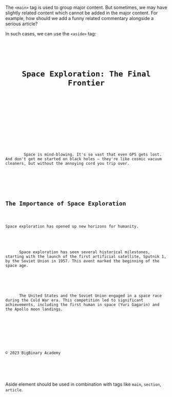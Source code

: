 The `<main>` tag is used to
group major content.
But sometimes, we may have
slightly related content
which cannot be added in
the major content.
For example, how should we add
a funny related commentary alongside
a serious article?

In such cases, we can use the `<aside>` tag:

<codeblock language="html" type="lesson">
<code>
<panel language="html">
<header>
  <h1>Space Exploration: The Final Frontier</h1>
</header>
<main>
  <article>
    <aside>
      <p>
        Space is mind-blowing. It's so vast that even GPS gets lost. And don't get me started on black holes – they're like cosmic vacuum cleaners, but without the annoying cord you trip over.
      </p>
    </aside>
    <h2>The Importance of Space Exploration</h2>
    <p>Space exploration has opened up new horizons for humanity.</p>
    <p>
      Space exploration has seen several historical milestones, starting with the launch of the first artificial satellite, Sputnik 1, by the Soviet Union in 1957. This event marked the beginning of the space age.
    </p>
    <p>
      The United States and the Soviet Union engaged in a space race during the Cold War era. This competition led to significant achievements, including the first human in space (Yuri Gagarin) and the Apollo moon landings.
    </p>
  </article>
</main>
<footer>
  <p>&copy; 2023 BigBinary Academy</p>
</footer>
</panel>
<panel language="css" hidden="true">
header {
  background-color: #333;
  color: #fff;
  padding: 20px;
  text-align: center;
}
article {
  background-color: #f9f9f9;
  padding: 20px;
}
h2 {
  color: #333;
}
aside {
  float: right;
  width: 30%;
  margin: 20px;
  padding: 10px;
  background-color: #f0f0f0;
  border-radius: 5px;
}
h3 {
  color: #666;
}
footer {
  background-color: #333;
  color: #fff;
  text-align: center;
  padding: 10px;
}
</panel>
</code>
</codeblock>

Aside element should be used
in combination with tags like
`main`, `section`, `article`.
